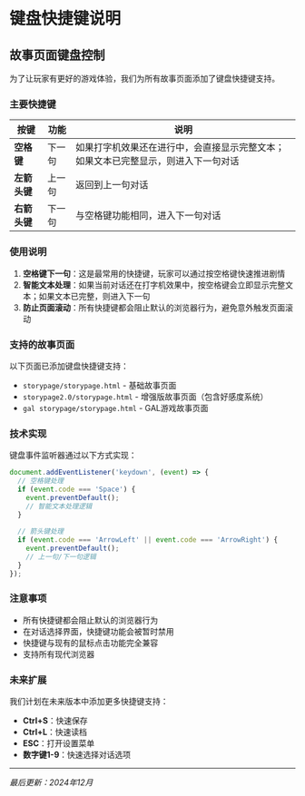 # 键盘快捷键说明

## 故事页面键盘控制

为了让玩家有更好的游戏体验，我们为所有故事页面添加了键盘快捷键支持。

### 主要快捷键

| 按键 | 功能 | 说明 |
|------|------|------|
| **空格键** | 下一句 | 如果打字机效果还在进行中，会直接显示完整文本；如果文本已完整显示，则进入下一句对话 |
| **左箭头键** | 上一句 | 返回到上一句对话 |
| **右箭头键** | 下一句 | 与空格键功能相同，进入下一句对话 |

### 使用说明

1. **空格键下一句**：这是最常用的快捷键，玩家可以通过按空格键快速推进剧情
2. **智能文本处理**：如果当前对话还在打字机效果中，按空格键会立即显示完整文本；如果文本已完整，则进入下一句
3. **防止页面滚动**：所有快捷键都会阻止默认的浏览器行为，避免意外触发页面滚动

### 支持的故事页面

以下页面已添加键盘快捷键支持：

- `storypage/storypage.html` - 基础故事页面
- `storypage2.0/storypage.html` - 增强版故事页面（包含好感度系统）
- `gal storypage/storypage.html` - GAL游戏故事页面

### 技术实现

键盘事件监听器通过以下方式实现：

```javascript
document.addEventListener('keydown', (event) => {
  // 空格键处理
  if (event.code === 'Space') {
    event.preventDefault();
    // 智能文本处理逻辑
  }
  
  // 箭头键处理
  if (event.code === 'ArrowLeft' || event.code === 'ArrowRight') {
    event.preventDefault();
    // 上一句/下一句逻辑
  }
});
```

### 注意事项

- 所有快捷键都会阻止默认的浏览器行为
- 在对话选择界面，快捷键功能会被暂时禁用
- 快捷键与现有的鼠标点击功能完全兼容
- 支持所有现代浏览器

### 未来扩展

我们计划在未来版本中添加更多快捷键支持：

- **Ctrl+S**：快速保存
- **Ctrl+L**：快速读档
- **ESC**：打开设置菜单
- **数字键1-9**：快速选择对话选项

---

*最后更新：2024年12月*


